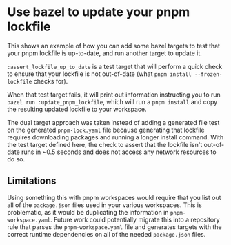 # Use bazel to update your pnpm lockfile

This shows an example of how you can add some bazel targets to test that your pnpm lockfile is
up-to-date, and run another target to update it.

`:assert_lockfile_up_to_date` is a test target that will perform a quick check to ensure that your
lockfile is not out-of-date (what `pnpm install --frozen-lockfile` checks for).

When that test target fails, it will print out information instructing you to run `bazel run
:update_pnpm_lockfile`, which will run a `pnpm install` and copy the resulting updated lockfile to
your workspace.

The dual target approach was taken instead of adding a generated file test on the generated
`pnpm-lock.yaml` file because generating that lockfile requires downloading packages and running a
longer install command. With the test target defined here, the check to assert that the lockfile
isn't out-of-date runs in ~0.5 seconds and does not access any network resources to do so.

## Limitations

Using something this with pnpm workspaces would require that you list out all of the `package.json`
files used in your various workspaces. This is problematic, as it would be duplicating the
information in `pnpm-workspace.yaml`. Future work could potentially migrate this into a repository
rule that parses the `pnpm-workspace.yaml` file and generates targets with the correct runtime
dependencies on all of the needed `package.json` files.
